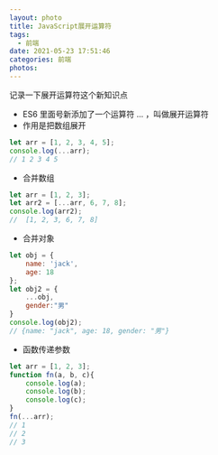 ```yaml
---
layout: photo
title: JavaScript展开运算符
tags:
  - 前端
date: 2021-05-23 17:51:46
categories: 前端
photos:
---
```

记录一下展开运算符这个新知识点
<!--more-->
- ES6 里面号新添加了一个运算符 ... ，叫做展开运算符
- 作用是把数组展开
```javascript
let arr = [1, 2, 3, 4, 5];
console.log(...arr);
// 1 2 3 4 5
```
- 合并数组
```javascript
let arr = [1, 2, 3];
let arr2 = [...arr, 6, 7, 8];
console.log(arr2);
//  [1, 2, 3, 6, 7, 8]
```
- 合并对象
```javascript
let obj = {
	name: 'jack',
	age: 18
};
let obj2 = {
	...obj,
	gender:"男"
}
console.log(obj2);
// {name: "jack", age: 18, gender: "男"}
```
- 函数传递参数
```javascript
let arr = [1, 2, 3];
function fn(a, b, c){
	console.log(a);
	console.log(b);
	console.log(c);
}
fn(...arr);
// 1
// 2
// 3
```

